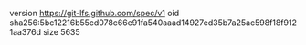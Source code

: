 version https://git-lfs.github.com/spec/v1
oid sha256:5bc12216b55cd078c66e91fa540aaad14927ed35b7a25ac598f18f9121aa376d
size 5635
